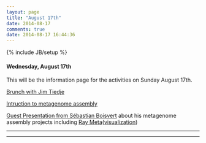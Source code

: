 ```yaml
---
layout: page
title: "August 17th"
date: 2014-08-17
comments: true
date: 2014-08-17 16:44:36
---
```

{% include JB/setup %}

#### Wednesday, August 17th

This will be the information page for the activities on Sunday August 17th.

[Brunch with Jim Tiedje]()

[Intruction to metagenome assembly]()

[Guest Presentation from Sébastian Boisvert]() about his metagenome assembly projects including [Ray Meta](http://denovoassembler.sourceforge.net/)([visualization](http://ray-cloud-browser.genap.ca/client/))

-----------------------------------------------
-----------------------------------------------